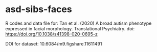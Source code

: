 # asd-sibs-faces

R codes and data file for: Tan et al. (2020) A broad autism phenotype expressed in facial morphology. Translational Psychiatry. doi: https://doi.org/10.1038/s41398-020-0695-z

DOI for dataset: 10.6084/m9.figshare.11611491 
